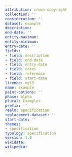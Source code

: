 ```yaml
---
attribution: crown-copyright
collection: ''
consideration: ''
dataset: example
description:
end-date: ''
entity-maximum: 
entity-minimum:
entry-date: ''
fields:
- field: description
- field: end-date
- field: entry-date
- field: notes
- field: reference
- field: start-date
licence: ogl3
name: Example
paint-options: ''
phase: alpha
plural: Examples
prefix: ''
realm: specification
replacement-dataset: ''
start-date: ''
themes:
- specification
typology: specification
version: 1.0
wikidata:
wikipedia:
---
```


